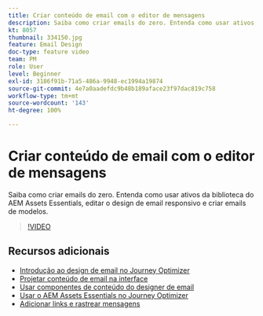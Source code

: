 ```yaml
---
title: Criar conteúdo de email com o editor de mensagens
description: Saiba como criar emails do zero. Entenda como usar ativos da biblioteca do AEM Assets Essentials, editar o design de email responsivo e criar emails de modelos.
kt: 8057
thumbnail: 334150.jpg
feature: Email Design
doc-type: feature video
team: PM
role: User
level: Beginner
exl-id: 3186f91b-71a5-486a-9948-ec1994a19874
source-git-commit: 4e7a0aadefdc9b48b189aface23f97dac819c758
workflow-type: tm+mt
source-wordcount: '143'
ht-degree: 100%

---
```


# Criar conteúdo de email com o editor de mensagens

Saiba como criar emails do zero. Entenda como usar ativos da biblioteca do AEM Assets Essentials, editar o design de email responsivo e criar emails de modelos.

>[!VIDEO](https://video.tv.adobe.com/v/334150?quality=12)

## Recursos adicionais

* [Introdução ao design de email no Journey Optimizer](https://experienceleague.adobe.com/docs/journey-optimizer/using/create-messages/email-designer/design-emails.html?lang=pt-BR)
* [Projetar conteúdo de email na interface](https://experienceleague.adobe.com/docs/journey-optimizer/using/create-messages/email-designer/create-email-content.html?lang=pt-BR)
* [Usar componentes de conteúdo do designer de email](https://experienceleague.adobe.com/docs/journey-optimizer/using/create-messages/email-designer/content-components.html?lang=pt-BR)
* [Usar o AEM Assets Essentials no Journey Optimizer](https://experienceleague.adobe.com/docs/journey-optimizer/using/create-messages/assets-essentials.html?lang=pt-BR)
* [Adicionar links e rastrear mensagens](https://experienceleague.adobe.com/docs/journey-optimizer/using/create-messages/message-tracking.html?lang=pt-BR)
